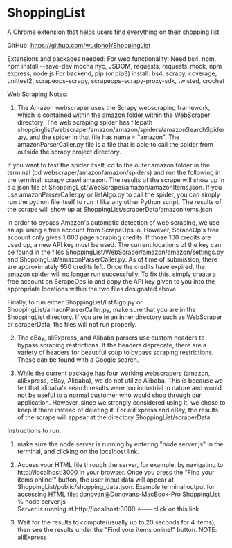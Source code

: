 # ShoppingList
A Chrome extension that helps users find everything on their shopping list

GitHub: https://github.com/wudono1/ShoppingList

Extensions and packages needed:
For web functionality: Need bs4, npm, npm install --save-dev mocha nyc, JSDOM, requests, requests_mock, npm express, node js
For backend, pip (or pip3) install: bs4, scrapy, coverage, unittest2, scrapeops-scrapy, scrapeops-scrapy-proxy-sdk, twisted, crochet

Web Scraping Notes: 
1. The Amazon webscraper uses the Scrapy webscraping framework, which is contained within the amazon folder within the WebScraper directory. The web scraping spider has filepath shoppinglist/webscraper/amazon/amazon/spiders/amazonSearchSpider.py, and the spider in that file has name = "amazon". The amazonParserCaller.py file is a file that is able to call the spider from outside the scrapy project directory. 

If you want to test the spider itself, cd to the outer amazon folder in the terminal (cd webscraper/amazon/amazon/spiders) and run the following in the terminal: scrapy crawl amazon. The results of the scrape will show up in a a json file at ShoppingList/WebScraper/amazon/amazonItems.json.
If you use amazonParserCaller.py or listAlgo.py to call the spider, you can simply run the python file itself to run it like any other Python script. The results of the scrape will show up at ShoppingList/scraperData/amazonItems.json

In order to bypass Amazon's automatic detection of web scraping, we use an api using a free account from ScrapeOps.io. However, ScrapeOp's free account only gives 1,000 page scraping credits. If those 100 credits are used up, a new API key must be used. The current locations of the key can be found in the files ShoppingList/WebScraper/amazon/amazon/settings.py and ShoppingList/amazonParserCaller.py. As of time of submission, there are approximately 950 credits left. Once the credits have expired, the amazon spider will no longer run successfully. To fix this, simply create a free account on ScrapeOps.io and copy the API key given to you into the appropriate locations within the two files designated above.

Finally, to run either ShoppingList/listAlgo.py or ShoppingList/amaonParserCaller.py, make sure that you are in the ShoppingList directory. If you are in an inner directory such as WebScraper or scraperData, the files will not run properly.

2. The eBay, aliExpress, and Alibaba parsers use custom headers to bypass scraping restrictions. If the headers deprecate, there are a variety of headers for beautiful soup to bypass scraping restrictions. These can be found with a Google search.

3. While the current package has four working webscrapers (amazon, aliExpress, eBay, Alibaba), we do not utilize Alibaba. This is because we felt that alibaba's search results were too industrial in nature and would not be useful to a normal customer who would shop through our application. However, since we strongly considered using it, we chose to keep it there instead of deleting it. For aliExpress and eBay, the results of the scrape will appear at the directory ShoppingList/scraperData



Instructions to run:
1. make sure the node server is running by entering "node server.js" in the terminal, and clicking on the localhost link.

2. Access your HTML file through the server, for example, by navigating to http://localhost:3000 in your browser. Once you press the "Find your items online!" button, the user input data will appear at ShoppingList/public/shopping_data.json.
    Example terminal output for accessing HTML file: 
    donovan@Donovans-MacBook-Pro ShoppingList % node server.js                                                           
    Server is running at http://localhost:3000 <---click on this link
3. Wait for the results to compute(usually up to 20 seconds for 4 items), then see the results under the "Find your items online!" button.
   NOTE: aliExpress
